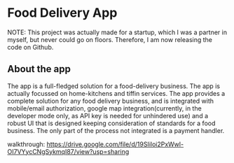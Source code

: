 # Food Delivery App

NOTE: This project was actually made for a startup, which I was a partner in myself, but never could go on floors. Therefore, I am now releasing the code on Github.

## About the app
The app is a full-fledged solution for a food-delivery business. The app is actually focussed on home-kitchens and tiffin services. The app provides a complete solution for any food delivery business, and is integrated with mobile/email authorization, google map integration(currently, in the developer mode only, as API key is needed for unhindered use) and a robust UI that is designed keeping consideration of standards for a food business. The only part of the process not integrated is a payment handler.

walkthrough: https://drive.google.com/file/d/19SIiloi2PxWwl-OI7VYycCNgSykmqI87/view?usp=sharing

